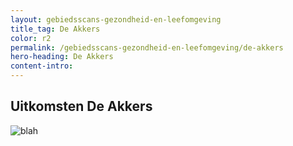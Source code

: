 ```yaml
---
layout: gebiedsscans-gezondheid-en-leefomgeving
title_tag: De Akkers
color: r2
permalink: /gebiedsscans-gezondheid-en-leefomgeving/de-akkers
hero-heading: De Akkers
content-intro:
---
```

## Uitkomsten De Akkers

![blah](/uploads/Grafieken_Gebiedsscans_Wijken-09.png)
